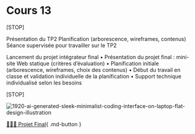 # Cours 13

[STOP]

Présentation du TP2
Planification (arborescence, wireframes, contenus)
Séance supervisée pour travailler sur le TP2



Lancement du projet intégrateur final
	•	Présentation du projet final : mini-site Web statique (critères d’évaluation)
	•	Planification initiale (arborescence, wireframes, choix des contenus)
	•	Début du travail en classe et validation individuelle de la planification
	•	Support technique individualisé selon les besoins








[STOP]

![1920-ai-generated-sleek-minimalist-coding-interface-on-laptop-flat-design-illustration](https://github.com/user-attachments/assets/0b3bfe39-c46d-4891-a2c3-fb805f7f45e1)


[🦸🏻‍♂️ Projet Final](./examens/projet_final.md){ .md-button } 
